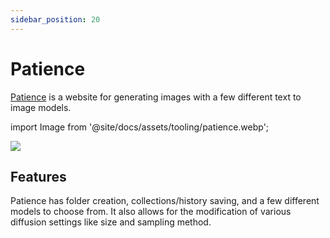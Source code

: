 ```yaml
---
sidebar_position: 20
---
```


# Patience

[Patience](https://www.patience.ai) is a website for generating images with a few different 
text to image models.

import Image from '@site/docs/assets/tooling/patience.webp';

<div style={{textAlign: 'center'}}>
  <img src={Image} style={{width: "750px"}}/>
</div>

## Features

Patience has folder creation, collections/history saving, and a few different models to choose from.
It also allows for the modification of various diffusion settings like size and sampling method.
